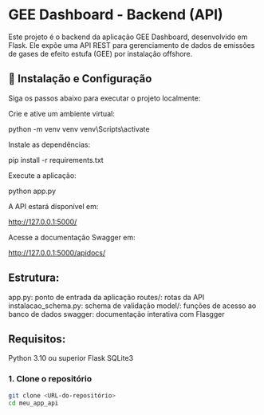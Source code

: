 # GEE Dashboard - Backend (API)

Este projeto é o backend da aplicação GEE Dashboard, desenvolvido em Flask. Ele expõe uma API REST para gerenciamento de dados de emissões de gases de efeito estufa (GEE) por instalação offshore.

## 🔧 Instalação e Configuração

Siga os passos abaixo para executar o projeto localmente:

Crie e ative um ambiente virtual:

python -m venv venv
venv\Scripts\activate

Instale as dependências:

pip install -r requirements.txt

Execute a aplicação:

python app.py

A API estará disponível em:

http://127.0.0.1:5000/

Acesse a documentação Swagger em:

http://127.0.0.1:5000/apidocs/

## Estrutura:

app.py: ponto de entrada da aplicação
routes/: rotas da API
instalacao_schema.py: schema de validação
model/: funções de acesso ao banco de dados
swagger: documentação interativa com Flasgger

## Requisitos:

Python 3.10 ou superior
Flask
SQLite3

### 1. Clone o repositório
```bash
git clone <URL-do-repositório>
cd meu_app_api
